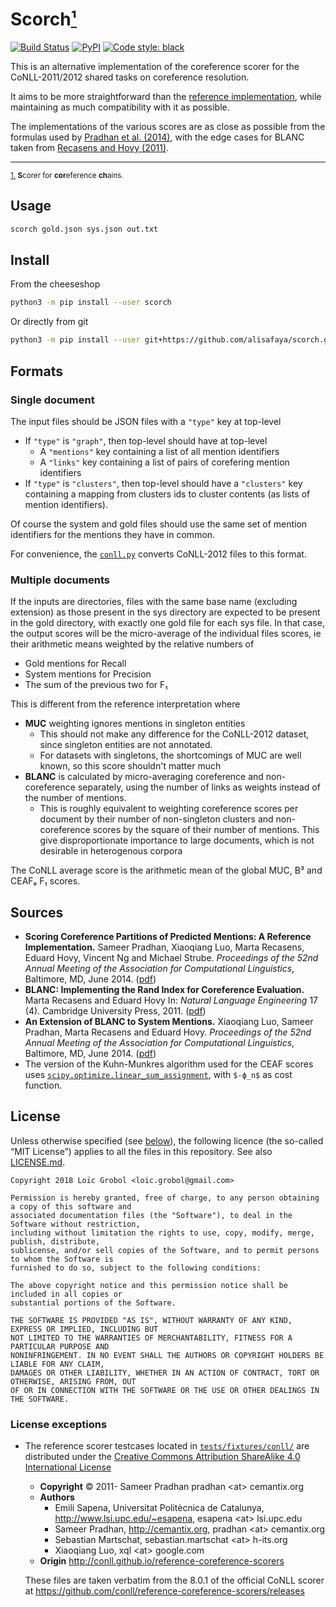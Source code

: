 <!-- markdownlint-disable MD033 MD003 -->

Scorch<a id="footnote-0-1-backref" href="#footnote-0-1">¹</a>
======

[![Build Status](https://github.com/LoicGrobol/scorch/workflows/CI/badge.svg)](https://github.com/LoicGrobol/scorch/actions?query=workflow%3ACI)
[![PyPI](https://img.shields.io/pypi/v/scorch.svg)](https://pypi.org/project/scorch)
[![Code style: black](https://img.shields.io/badge/code%20style-black-000000.svg)](https://github.com/psf/black)

This is an alternative implementation of the coreference scorer for the CoNLL-2011/2012 shared tasks
on coreference resolution.

It aims to be more straightforward than the [reference implementation][ref-scorer], while
maintaining as much compatibility with it as possible.

The implementations of the various scores are as close as possible from the formulas used by
<a href="#pradhan2014scoring">Pradhan et al. (2014)</a>, with the edge cases for BLANC taken from
<a href="recasens2011BLANC">Recasens and Hovy (2011)</a>.

---
<sub><a id="footnote-0-1" href="#footnote-0-1-backref">1.</a> **S**corer for **cor**eference **ch**ains.</sub>

[ref-scorer]: https://github.com/conll/reference-coreference-scorers

## Usage

```bash
scorch gold.json sys.json out.txt
```

## Install

From the cheeseshop

```bash
python3 -m pip install --user scorch
```

Or directly from git

```bash
python3 -m pip install --user git+https://github.com/alisafaya/scorch.git
```

## Formats

### Single document

The input files should be JSON files with a `"type"` key at top-level

- If `"type"` is `"graph"`, then top-level should have at top-level
  - A `"mentions"` key containing a list of all mention identifiers
  - A `"links"` key containing a list of pairs of corefering mention identifiers
- If `"type"` is `"clusters"`, then top-level should have a `"clusters"` key containing a mapping
  from clusters ids to cluster contents (as lists of mention identifiers).

Of course the system and gold files should use the same set of mention identifiers for the mentions
they have in common.

For convenience, the [`conll.py`](/scorch/conll.py) converts CoNLL-2012 files to this format.

### Multiple documents

If the inputs are directories, files with the same base name (excluding extension) as those present
in the sys directory are expected to be present in the gold directory, with exactly one gold file
for each sys file.
In that case, the output scores will be the micro-average of the individual files
scores, ie their arithmetic means weighted by the relative numbers of

- Gold mentions for Recall
- System mentions for Precision
- The sum of the previous two for F₁

This is different from the reference interpretation where

- **MUC** weighting ignores mentions in singleton entities
  - This should not make any difference for the CoNLL-2012 dataset, since singleton entities are not
    annotated.
  - For datasets with singletons, the shortcomings of MUC are well known, so this score shouldn't
    matter much
- **BLANC** is calculated by micro-averaging coreference and non-coreference separately, using
  the number of links as weights instead of the number of mentions.
  - This is roughly equivalent to weighting coreference scores per document by their number of
    non-singleton clusters and non-coreference scores by the square of their number of mentions.
    This give disproportionate importance to large documents, which is not desirable
    in heterogenous corpora

The CoNLL average score is the arithmetic mean of the global MUC, B³ and CEAFₑ F₁ scores.

## Sources

- <a id="pradhan2014scoring" />**Scoring Coreference Partitions of Predicted Mentions: A Reference
  Implementation.** Sameer Pradhan, Xiaoqiang Luo, Marta Recasens, Eduard Hovy, Vincent Ng and
  Michael Strube. *Proceedings of the 52nd Annual Meeting of the Association for Computational
  Linguistics*, Baltimore, MD, June 2014. ([pdf](http://aclweb.org/anthology/P/P14/P14-2006.pdf))
- <a id="recasens2011BLANC" />**BLANC: Implementing the Rand Index for Coreference Evaluation.**
  Marta Recasens and Eduard Hovy In: *Natural Language Engineering* 17 (4). Cambridge University
  Press, 2011.
  ([pdf](http://citeseerx.ist.psu.edu/viewdoc/download?doi=10.1.1.300.9229&rep=rep1&type=pdf))
- <a id="luo2014BLANC" /> **An Extension of BLANC to System Mentions.** Xiaoqiang Luo, Sameer
  Pradhan, Marta Recasens and Eduard Hovy. *Proceedings of the 52nd Annual Meeting of the
  Association for Computational Linguistics*, Baltimore, MD, June 2014.
  ([pdf](http://aclweb.org/anthology/P/P14/P14-2005.pdf))
- The version of the Kuhn-Munkres algorithm used for the CEAF scores uses
  [`scipy.optimize.linear_sum_assignment`](https://docs.scipy.org/doc/latest/reference/generated/scipy.optimize.linear_sum_assignment.html),
  with `$-ϕ_n$` as cost function.

## License

Unless otherwise specified (see <a href="#license-exceptions">below</a>), the following licence (the
so-called “MIT License”) applies to all the files in this repository.
See also [LICENSE.md](LICENSE.md).

```text
Copyright 2018 Loïc Grobol <loic.grobol@gmail.com>

Permission is hereby granted, free of charge, to any person obtaining a copy of this software and
associated documentation files (the "Software"), to deal in the Software without restriction,
including without limitation the rights to use, copy, modify, merge, publish, distribute,
sublicense, and/or sell copies of the Software, and to permit persons to whom the Software is
furnished to do so, subject to the following conditions:

The above copyright notice and this permission notice shall be included in all copies or
substantial portions of the Software.

THE SOFTWARE IS PROVIDED "AS IS", WITHOUT WARRANTY OF ANY KIND, EXPRESS OR IMPLIED, INCLUDING BUT
NOT LIMITED TO THE WARRANTIES OF MERCHANTABILITY, FITNESS FOR A PARTICULAR PURPOSE AND
NONINFRINGEMENT. IN NO EVENT SHALL THE AUTHORS OR COPYRIGHT HOLDERS BE LIABLE FOR ANY CLAIM,
DAMAGES OR OTHER LIABILITY, WHETHER IN AN ACTION OF CONTRACT, TORT OR OTHERWISE, ARISING FROM, OUT
OF OR IN CONNECTION WITH THE SOFTWARE OR THE USE OR OTHER DEALINGS IN THE SOFTWARE.
```

### <a id="license-exceptions">License exceptions</a>

- The reference scorer testcases located in
  [`tests/fixtures/conll/`](tests/fixtures/conll/datafiles) are distributed under the [Creative
  Commons Attribution ShareAlike 4.0 International
  License](http://creativecommons.org/licenses/by-sa/4.0/)
  - **Copyright** © 2011- Sameer Pradhan pradhan \<at\> cemantix.org
  - **Authors**
    - Emili Sapena, Universitat Politècnica de Catalunya, <http://www.lsi.upc.edu/~esapena>, esapena
      \<at\> lsi.upc.edu
    - Sameer Pradhan, <http://cemantix.org>, pradhan \<at\> cemantix.org
    - Sebastian Martschat, sebastian.martschat \<at\> h-its.org
    - Xiaoqiang Luo, xql \<at\> google.com
  - **Origin** <http://conll.github.io/reference-coreference-scorers>
  
  These files are taken verbatim from the 8.0.1 of the official CoNLL scorer at <https://github.com/conll/reference-coreference-scorers/releases>
